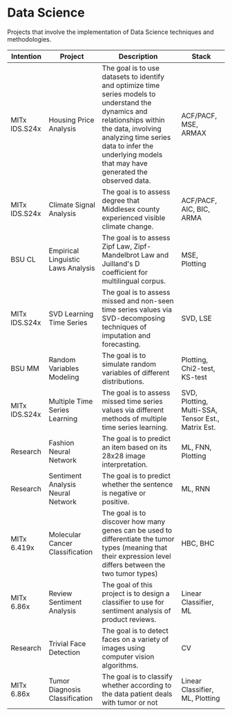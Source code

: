 # Data Science

Projects that involve the implementation of Data Science techniques and methodologies.
  
| Intention | Project | Description | Stack |
| --- | --- | --- | --- |
| MITx IDS.S24x | Housing Price Analysis | The goal is to use datasets to identify and optimize time series models to understand the dynamics and relationships within the data, involving analyzing time series data to infer the underlying models that may have generated the observed data. | ACF/PACF, MSE, ARMAX |
| MITx IDS.S24x | Climate Signal Analysis | The goal is to assess degree that Middlesex county experienced visible climate change. | ACF/PACF, AIC, BIC, ARMA |
| BSU CL | Empirical Linguistic Laws Analysis | The goal is to assess Zipf Law, Zipf-Mandelbrot Law and Juilland's D coefficient for multilingual corpus. | MSE, Plotting |
| MITx IDS.S24x | SVD Learning Time Series | The goal is to assess missed and non-seen time series values via SVD-decomposing techniques of imputation and forecasting. | SVD, LSE |
| BSU MM | Random Variables Modeling | The goal is to simulate random variables of different distributions. | Plotting, Chi2-test, KS-test |
| MITx IDS.S24x | Multiple Time Series Learning | The goal is to assess missed time series values via different methods of multiple time series learning. | SVD, Plotting, Multi-SSA, Tensor Est., Matrix Est. |
| Research | Fashion Neural Network | The goal is to predict an item based on its 28x28 image interpretation. | ML, FNN, Plotting |
| Research | Sentiment Analysis Neural Network | The goal is to predict whether the sentence is negative or positive. | ML, RNN |
| MITx 6.419x | Molecular Cancer Classification | The goal is to discover how many genes can be used to differentiate the tumor types (meaning that their expression level differs between the two tumor types) | HBC, BHC |
| MITx 6.86x | Review Sentiment Analysis | The goal of this project is to design a classifier to use for sentiment analysis of product reviews. | Linear Classifier, ML |
| Research | Trivial Face Detection | The goal is to detect faces on a variety of images using computer vision algorithms. | CV |
| MITx 6.86x | Tumor Diagnosis Classification | The goal is to classify whether according to the data patient deals with tumor or not | Linear Classifier, ML, Plotting |
